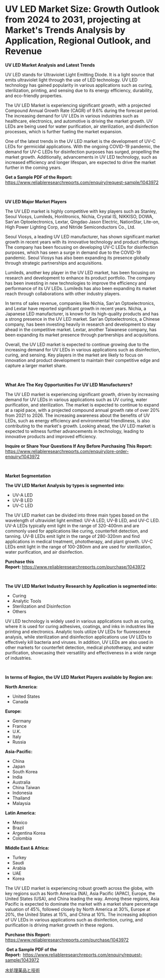 <p><h1>UV LED Market Size: Growth Outlook from 2024 to 2031, projecting at Market's Trends Analysis by Application, Regional Outlook, and Revenue</h1></p><p><strong>UV LED Market Analysis and Latest Trends</strong></p>
<p><p>UV LED stands for Ultraviolet Light Emitting Diode. It is a light source that emits ultraviolet light through the use of LED technology. UV LED technology has gained popularity in various applications such as curing, sterilization, printing, and sensing due to its energy efficiency, durability, and eco-friendly properties.</p><p>The UV LED Market is experiencing significant growth, with a projected Compound Annual Growth Rate (CAGR) of 9.6% during the forecast period. The increasing demand for UV LEDs in various industries such as healthcare, electronics, and automotive is driving the market growth. UV LEDs are being used for water purification, air sterilization, and disinfection processes, which is further fueling the market expansion.</p><p>One of the latest trends in the UV LED market is the development of UV-C LEDs for germicidal applications. With the ongoing COVID-19 pandemic, the demand for UV-C LEDs for disinfection purposes has surged, propelling the market growth. Additionally, advancements in UV LED technology, such as increased efficiency and longer lifespan, are expected to drive the market further in the coming years.</p></p>
<p><strong>Get a Sample PDF of the Report:&nbsp;</strong> <a href="https://www.reliableresearchreports.com/enquiry/request-sample/1043972">https://www.reliableresearchreports.com/enquiry/request-sample/1043972</a></p>
<p>&nbsp;</p>
<p><strong>UV LED Major Market Players</strong></p>
<p><p>The UV LED market is highly competitive with key players such as Stanley, Seoul Viosys, Lumileds, Honlitronics, Nichia, Crystal IS, NIKKISO, DOWA, San'an Optoelectronics, Lextar, Qingdao Jason Electric, NationStar, Lite-on, High Power Lighting Corp, and Nitride Semiconductors Co., Ltd.</p><p>Seoul Viosys, a leading UV LED manufacturer, has shown significant market growth in recent years with its innovative technology and product offerings. The company has been focusing on developing UV-C LEDs for disinfection purposes, which has seen a surge in demand due to the COVID-19 pandemic. Seoul Viosys has also been expanding its presence globally through strategic partnerships and acquisitions.</p><p>Lumileds, another key player in the UV LED market, has been focusing on research and development to enhance its product portfolio. The company has been investing in new technologies to improve the efficiency and performance of its UV LEDs. Lumileds has also been expanding its market reach through collaborations with other industry players.</p><p>In terms of sales revenue, companies like Nichia, San'an Optoelectronics, and Lextar have reported significant growth in recent years. Nichia, a Japanese LED manufacturer, is known for its high-quality products and has a strong presence in the UV LED market. San'an Optoelectronics, a Chinese company, has been investing heavily in research and development to stay ahead in the competitive market. Lextar, another Taiwanese company, has been expanding its market presence through partnerships and acquisitions.</p><p>Overall, the UV LED market is expected to continue growing due to the increasing demand for UV LEDs in various applications such as disinfection, curing, and sensing. Key players in the market are likely to focus on innovation and product development to maintain their competitive edge and capture a larger market share.</p></p>
<p>&nbsp;</p>
<p><strong>What Are The Key Opportunities For UV LED Manufacturers?</strong></p>
<p><p>The UV LED market is experiencing significant growth, driven by increasing demand for UV LEDs in various applications such as UV curing, water purification, and sterilization. The market is expected to continue to expand at a rapid pace, with a projected compound annual growth rate of over 20% from 2021 to 2026. The increasing awareness about the benefits of UV LEDs, such as energy efficiency and environmental friendliness, is also contributing to the market's growth. Looking ahead, the UV LED market is expected to witness further advancements in technology, leading to innovative products and improved efficiency.</p></p>
<p><strong>Inquire or Share Your Questions If Any Before Purchasing This Report:</strong> <a href="https://www.reliableresearchreports.com/enquiry/pre-order-enquiry/1043972">https://www.reliableresearchreports.com/enquiry/pre-order-enquiry/1043972</a></p>
<p>&nbsp;</p>
<p><strong>Market Segmentation</strong></p>
<p><strong>The UV LED Market Analysis by types is segmented into:</strong></p>
<p><ul><li>UV-A LED</li><li>UV-B LED</li><li>UV-C LED</li></ul></p>
<p><p>The UV LED market can be divided into three main types based on the wavelength of ultraviolet light emitted: UV-A LED, UV-B LED, and UV-C LED. UV-A LEDs typically emit light in the range of 320-400nm and are commonly used for applications like curing, counterfeit detection, and tanning. UV-B LEDs emit light in the range of 280-320nm and find applications in medical treatment, phototherapy, and plant growth. UV-C LEDs emit light in the range of 100-280nm and are used for sterilization, water purification, and air disinfection.</p></p>
<p><strong>Purchase this Report:&nbsp;</strong><a href="https://www.reliableresearchreports.com/purchase/1043972">https://www.reliableresearchreports.com/purchase/1043972</a></p>
<p>&nbsp;</p>
<p><strong>The UV LED Market Industry Research by Application is segmented into:</strong></p>
<p><ul><li>Curing</li><li>Analytic Tools</li><li>Sterilization and Disinfection</li><li>Others</li></ul></p>
<p><p>UV LED technology is widely used in various applications such as curing, where it is used for curing adhesives, coatings, and inks in industries like printing and electronics. Analytic tools utilize UV LEDs for fluorescence analysis, while sterilization and disinfection applications use UV LEDs to effectively kill bacteria and viruses. In addition, UV LEDs are also used in other markets for counterfeit detection, medical phototherapy, and water purification, showcasing their versatility and effectiveness in a wide range of industries.</p></p>
<p>&nbsp;</p>
<p><strong>In terms of Region, the UV LED Market Players available by Region are:</strong></p>
<p>
    <p> <strong> North America: </strong>
        <ul>
            <li>United States</li>
            <li>Canada</li>
        </ul>
        </p> 
    <p> <strong> Europe: </strong>
        <ul>
            <li>Germany</li>
            <li>France</li>
            <li>U.K.</li>
            <li>Italy</li>
            <li>Russia</li>
        </ul>
        </p> 
    <p> <strong> Asia-Pacific: </strong>
        <ul>
            <li>China</li>
            <li>Japan</li>
            <li>South Korea</li>
            <li>India</li>
            <li>Australia</li>
            <li>China Taiwan</li>
            <li>Indonesia</li>
            <li>Thailand</li>
            <li>Malaysia</li>
        </ul>
        </p> 
    <p> <strong> Latin America: </strong>
        <ul>
            <li>Mexico</li>
            <li>Brazil</li>
            <li>Argentina Korea</li>
            <li>Colombia</li>
        </ul>
        </p> 
    <p> <strong> Middle East & Africa: </strong>
        <ul>
            <li>Turkey</li>
            <li>Saudi</li>
            <li>Arabia</li>
            <li>UAE</li>
            <li>Korea</li>
        </ul>
    </p>
    </p>
<p><p>The UV LED market is experiencing robust growth across the globe, with key regions such as North America (NA), Asia Pacific (APAC), Europe, the United States (USA), and China leading the way. Among these regions, Asia Pacific is expected to dominate the market with a market share percentage valuation of 45%, followed closely by North America at 30%, Europe at 20%, the United States at 15%, and China at 10%. The increasing adoption of UV LEDs in various applications such as disinfection, curing, and purification is driving market growth in these regions.</p></p>
<p><strong>Purchase this Report: </strong><a href="https://www.reliableresearchreports.com/purchase/1043972">https://www.reliableresearchreports.com/purchase/1043972</a></p>
<p>&nbsp;<strong>Get a Sample PDF of the Report:&nbsp;&nbsp;</strong><a href="https://www.reliableresearchreports.com/enquiry/request-sample/1043972">https://www.reliableresearchreports.com/enquiry/request-sample/1043972</a></p>
<p><strong></strong></p>
<p><p><a href="https://github.com/ppmazlotr77499/Market-Research-Report-List-1/blob/main/20670249320.md">水処理薬品と技術</a></p></p>